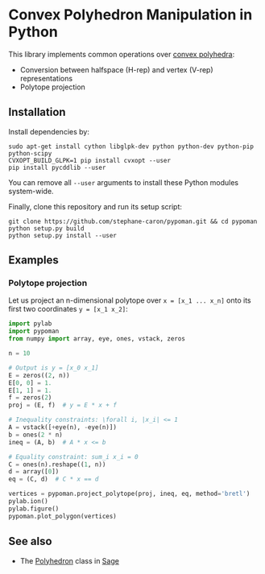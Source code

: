# Convex Polyhedron Manipulation in Python

This library implements common operations over [convex
polyhedra](https://en.wikipedia.org/wiki/Convex_polyhedron):

- Conversion between halfspace (H-rep) and vertex (V-rep) representations
- Polytope projection

## Installation

Install dependencies by:
```
sudo apt-get install cython libglpk-dev python python-dev python-pip python-scipy
CVXOPT_BUILD_GLPK=1 pip install cvxopt --user
pip install pycddlib --user
```
You can remove all ``--user`` arguments to install these Python modules system-wide.

Finally, clone this repository and run its setup script:
```
git clone https://github.com/stephane-caron/pypoman.git && cd pypoman
python setup.py build
python setup.py install --user
```

## Examples

### Polytope projection

Let us project an n-dimensional polytope over ``x = [x_1 ... x_n]`` onto its first two coordinates ``y = [x_1 x_2]``:

```python
import pylab
import pypoman
from numpy import array, eye, ones, vstack, zeros

n = 10

# Output is y = [x_0 x_1]
E = zeros((2, n))
E[0, 0] = 1.
E[1, 1] = 1.
f = zeros(2)
proj = (E, f)  # y = E * x + f

# Inequality constraints: \forall i, |x_i| <= 1
A = vstack([+eye(n), -eye(n)])
b = ones(2 * n)
ineq = (A, b)  # A * x <= b

# Equality constraint: sum_i x_i = 0
C = ones(n).reshape((1, n))
d = array([0])
eq = (C, d)  # C * x == d

vertices = pypoman.project_polytope(proj, ineq, eq, method='bretl')
pylab.ion()
pylab.figure()
pypoman.plot_polygon(vertices)
```

## See also

- The
  [Polyhedron](http://doc.sagemath.org/html/en/reference/discrete_geometry/sage/geometry/polyhedron/constructor.html) class in [Sage](http://www.sagemath.org/)
